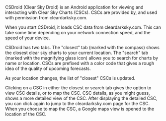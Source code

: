 CSDroid (Clear Sky Droid) is an Android application for viewing and interacting with Clear Sky Charts (CSCs). CSCs are provided by, and used with permission from cleardarksky.com.

When you start CSDroid, it loads CSC data from cleardarksky.com. This can take some time depending on your network connection speed, and the speed of your device.

CSDroid has two tabs. The "closest" tab (marked with the compass) shows the closest clear sky charts to your current location. The "search" tab (marked with the magnifying glass icon) allows you to search for charts by name or location. CSCs are prefixed with a color code that gives a rough idea of the quality of upcoming forecasts.

As your location changes, the list of "closest" CSCs is updated.

Clicking on a CSC in either the closest or search tab gives the option to view CSC details, or to map the CSC. CSC details, as you might guess, shows a more detailed view of the CSC. After displaying the detailed CSC, you can click again to jump to the cleardarksky.com page for the CSC. When you choose to map the CSC, a Google maps view is opened to the location of the CSC.